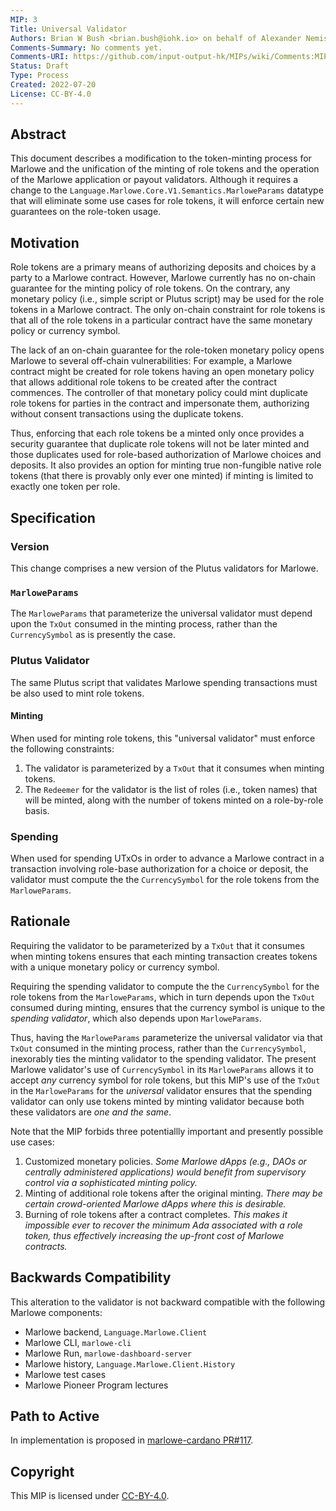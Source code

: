 ```yaml
---
MIP: 3
Title: Universal Validator
Authors: Brian W Bush <brian.bush@iohk.io> on behalf of Alexander Nemish
Comments-Summary: No comments yet.
Comments-URI: https://github.com/input-output-hk/MIPs/wiki/Comments:MIP-0003
Status: Draft
Type: Process
Created: 2022-07-20
License: CC-BY-4.0
---
```



## Abstract

This document describes a modification to the token-minting process for Marlowe and the unification of the minting of role tokens and the operation of the Marlowe application or payout validators. Although it requires a change to the `Language.Marlowe.Core.V1.Semantics.MarloweParams` datatype that will eliminate some use cases for role tokens, it will enforce certain new guarantees on the role-token usage.


## Motivation

Role tokens are a primary means of authorizing deposits and choices by a party to a Marlowe contract. However, Marlowe currently has no on-chain guarantee for the minting policy of role tokens. On the contrary, any monetary policy (i.e., simple script or Plutus script) may be used for the role tokens in a Marlowe contract. The only on-chain constraint for role tokens is that all of the role tokens in a particular contract have the same monetary policy or currency symbol.

The lack of an on-chain guarantee for the role-token monetary policy opens Marlowe to several off-chain vulnerabilities: For example, a Marlowe contract might be created for role tokens having an open monetary policy that allows additional role tokens to be created after the contract commences. The controller of that monetary policy could mint duplicate role tokens for parties in the contract and impersonate them, authorizing without consent transactions using the duplicate tokens.

Thus, enforcing that each role tokens be a minted only once provides a security guarantee that duplicate role tokens will not be later minted and those duplicates used for role-based authorization of Marlowe choices and deposits. It also provides an option for minting true non-fungible native role tokens (that there is provably only ever one minted) if minting is limited to exactly one token per role.


## Specification

### Version

This change comprises a new version of the Plutus validators for Marlowe.


### `MarloweParams`

The `MarloweParams` that parameterize the universal validator must depend upon the `TxOut` consumed in the minting process, rather than the `CurrencySymbol` as is presently the case.


### Plutus Validator

The same Plutus script that validates Marlowe spending transactions must be also used to mint role tokens.


#### Minting

When used for minting role tokens, this "universal validator" must enforce the following constraints:
1.  The validator is parameterized by a `TxOut` that it consumes when minting tokens.
2. The `Redeemer` for the validator is the list of roles (i.e., token names) that will be minted, along with the number of tokens minted on a role-by-role basis.


### Spending

When used for spending UTxOs in order to advance a Marlowe contract in a transaction involving role-base authorization for a choice or deposit, the validator must compute the the `CurrencySymbol` for the role tokens from the `MarloweParams`.


## Rationale

Requiring the validator to be parameterized by a `TxOut` that it consumes when minting tokens ensures that each minting transaction creates tokens with a unique monetary policy or currency symbol.

Requiring the spending validator to compute the the `CurrencySymbol` for the role tokens from the `MarloweParams`, which in turn depends upon the `TxOut` consumed during minting, ensures that the currency symbol is unique to the *spending validator*, which also depends upon `MarloweParams`.

Thus, having the `MarloweParams` parameterize the universal validator via that `TxOut` consumed in the minting process, rather than the `CurrencySymbol`, inexorably ties the minting validator to the spending validator. The present Marlowe validator's use of `CurrencySymbol` in its `MarloweParams` allows it to accept *any* currency symbol for role tokens, but this MIP's use of the `TxOut` in the `MarloweParams` for the *universal* validator ensures that the spending validator can only use tokens minted by minting validator because both these validators are *one and the same*.

Note that the MIP forbids three potentiallly important and presently possible use cases:
1.  Customized monetary policies. *Some Marlowe dApps (e.g., DAOs or centrally administered applications) would benefit from supervisory control via a sophisticated minting policy.*
2.  Minting of additional role tokens after the original minting. *There may be certain crowd-oriented Marlowe dApps where this is desirable.*
3.  Burning of role tokens after a contract completes. *This makes it impossible ever to recover the minimum Ada associated with a role token, thus effectively increasing the up-front cost of Marlowe contracts.*


## Backwards Compatibility

This alteration to the validator is not backward compatible with the following Marlowe components:
*   Marlowe backend, `Language.Marlowe.Client`
*   Marlowe CLI, `marlowe-cli`
*   Marlowe Run, `marlowe-dashboard-server`
*   Marlowe history, `Language.Marlowe.Client.History`
*   Marlowe test cases
*   Marlowe Pioneer Program lectures


## Path to Active

In implementation is proposed in [marlowe-cardano PR#117](https://github.com/input-output-hk/marlowe-cardano/pull/117).


## Copyright

This MIP is licensed under [CC-BY-4.0](https://creativecommons.org/licenses/by/4.0/legalcode).
